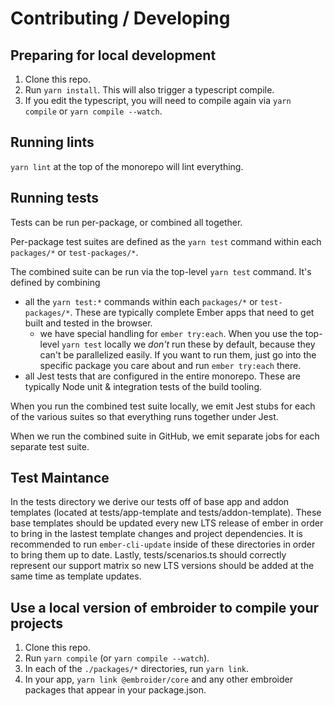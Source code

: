 # Contributing / Developing

## Preparing for local development

1. Clone this repo.
2. Run `yarn install`. This will also trigger a typescript compile.
3. If you edit the typescript, you will need to compile again via `yarn compile` or `yarn compile --watch`.

## Running lints

`yarn lint` at the top of the monorepo will lint everything.

## Running tests

Tests can be run per-package, or combined all together.

Per-package test suites are defined as the `yarn test` command within each `packages/*` or `test-packages/*`.

The combined suite can be run via the top-level `yarn test` command. It's defined by combining

- all the `yarn test:*` commands within each `packages/*` or `test-packages/*`. These are typically complete Ember apps that need to get built and tested in the browser.
  - we have special handling for `ember try:each`. When you use the top-level `yarn test` locally we _don't_ run these by default, because they can't be parallelized easily. If you want to run them, just go into the specific package you care about and run `ember try:each` there.
- all Jest tests that are configured in the entire monorepo. These are typically Node unit & integration tests of the build tooling.

When you run the combined test suite locally, we emit Jest stubs for each of the various suites so that everything runs together under Jest.

When we run the combined suite in GitHub, we emit separate jobs for each separate test suite.

## Test Maintance

In the tests directory we derive our tests off of base app and addon templates (located at tests/app-template and tests/addon-template). These base templates should be updated every new LTS release of ember in order to bring in the lastest template changes and project dependencies. It is recommended to run `ember-cli-update` inside of these directories in order to bring them up to date. Lastly, tests/scenarios.ts should correctly represent our support matrix so new LTS versions should be added at the same time as template updates.

## Use a local version of embroider to compile your projects

1. Clone this repo.
2. Run `yarn compile` (or `yarn compile --watch`).
3. In each of the `./packages/*` directories, run `yarn link`.
4. In your app, `yarn link @embroider/core` and any other embroider packages that appear in your package.json.
